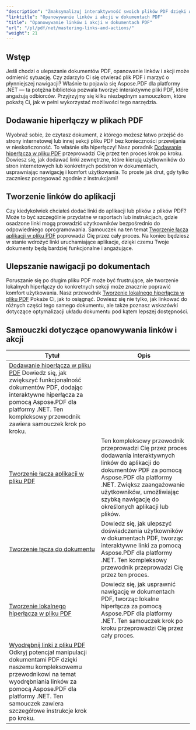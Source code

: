 ```yaml
---
"description": "Zmaksymalizuj interaktywność swoich plików PDF dzięki Aspose.PDF dla .NET. Dowiedz się, jak dodawać hiperłącza i usprawniać nawigację, korzystając z naszych samouczków krok po kroku."
"linktitle": "Opanowywanie linków i akcji w dokumentach PDF"
"title": "Opanowywanie linków i akcji w dokumentach PDF"
"url": "/pl/pdf/net/mastering-links-and-actions/"
"weight": 21
---
```


## Wstęp

Jeśli chodzi o ulepszanie dokumentów PDF, opanowanie linków i akcji może odmienić sytuację. Czy zdarzyło Ci się otwierać plik PDF i marzyć o płynniejszej nawigacji? Właśnie tu pojawia się Aspose.PDF dla platformy .NET — ta potężna biblioteka pozwala tworzyć interaktywne pliki PDF, które angażują odbiorców. Przyjrzyjmy się kilku niezbędnym samouczkom, które pokażą Ci, jak w pełni wykorzystać możliwości tego narzędzia.

## Dodawanie hiperłączy w plikach PDF
Wyobraź sobie, że czytasz dokument, z którego możesz łatwo przejść do strony internetowej lub innej sekcji pliku PDF bez konieczności przewijania w nieskończoność. To właśnie siła hiperłączy! Nasz poradnik [Dodawanie hiperłącza w pliku PDF](./adding-hyperlink/) przeprowadzi Cię przez ten proces krok po kroku. Dowiesz się, jak dodawać linki zewnętrzne, które kierują użytkowników do stron internetowych lub konkretnych podstron w dokumentach, usprawniając nawigację i komfort użytkowania. To proste jak drut, gdy tylko zaczniesz postępować zgodnie z instrukcjami!

## Tworzenie linków do aplikacji
Czy kiedykolwiek chciałeś dodać linki do aplikacji lub plików z plików PDF? Może to być szczególnie przydatne w raportach lub instrukcjach, gdzie osadzone linki mogą prowadzić użytkowników bezpośrednio do odpowiedniego oprogramowania. Samouczek na ten temat [Tworzenie łącza aplikacji w pliku PDF](./creating-application-link/) poprowadzi Cię przez cały proces. Na koniec będziesz w stanie wdrożyć linki uruchamiające aplikacje, dzięki czemu Twoje dokumenty będą bardziej funkcjonalne i angażujące.

## Ulepszanie nawigacji po dokumentach
Poruszanie się po długim pliku PDF może być frustrujące, ale tworzenie lokalnych hiperłączy do konkretnych sekcji może znacznie poprawić komfort użytkowania. Nasz przewodnik [Tworzenie lokalnego hiperłącza w pliku PDF](./creating-local-hyperlink/) Pokaże Ci, jak to osiągnąć. Dowiesz się nie tylko, jak linkować do różnych części tego samego dokumentu, ale także poznasz wskazówki dotyczące optymalizacji układu dokumentu pod kątem lepszej dostępności.

## Samouczki dotyczące opanowywania linków i akcji
| Tytuł | Opis |
| --- | --- | 
| [Dodawanie hiperłącza w pliku PDF](./adding-hyperlink/) Dowiedz się, jak zwiększyć funkcjonalność dokumentów PDF, dodając interaktywne hiperłącza za pomocą Aspose.PDF dla platformy .NET. Ten kompleksowy przewodnik zawiera samouczek krok po kroku. |  
| [Tworzenie łącza aplikacji w pliku PDF](./creating-application-link/) | Ten kompleksowy przewodnik przeprowadzi Cię przez proces dodawania interaktywnych linków do aplikacji do dokumentów PDF za pomocą Aspose.PDF dla platformy .NET. Zwiększ zaangażowanie użytkowników, umożliwiając szybką nawigację do określonych aplikacji lub plików. |  
| [Tworzenie łącza do dokumentu](./creating-document-link/) | Dowiedz się, jak ulepszyć doświadczenia użytkowników w dokumentach PDF, tworząc interaktywne linki za pomocą Aspose.PDF dla platformy .NET. Ten kompleksowy przewodnik przeprowadzi Cię przez ten proces. |  
| [Tworzenie lokalnego hiperłącza w pliku PDF](./creating-local-hyperlink/) | Dowiedz się, jak usprawnić nawigację w dokumentach PDF, tworząc lokalne hiperłącza za pomocą Aspose.PDF dla platformy .NET. Ten samouczek krok po kroku przeprowadzi Cię przez cały proces. |  
| [Wyodrębnij linki z pliku PDF](./extract-links-from-pdf-file/) Odkryj potencjał manipulacji dokumentami PDF dzięki naszemu kompleksowemu przewodnikowi na temat wyodrębniania linków za pomocą Aspose.PDF dla platformy .NET. Ten samouczek zawiera szczegółowe instrukcje krok po kroku. |